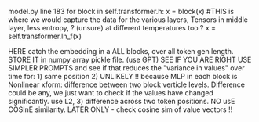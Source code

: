 

model.py line 183 
for block in self.transformer.h:
            x = block(x) #THIS is where we would capture the data for the various layers, Tensors in middle layer, less entropy, ? (unsure) at different temperatures too ?
        x = self.transformer.ln_f(x)

HERE catch the embedding in a ALL blocks, over all token gen length. 
STORE IT in numpy array pickle file. (use GPT)
SEE IF YOU ARE RIGHT
USE SIMPLER PROMPTS and see if that reduces the "variance in values" over time for:
    1) same position
    2) UNLIKELY !! because MLP in each block is Nonlinear xform: difference between two block verticle levels. Difference could be any, we just
    want to check if the values have changed significantly. use L2, 
    3) difference across two token positions. NO usE COSInE similarity.
    LATER ONLY - check cosine sim of value vectors !!